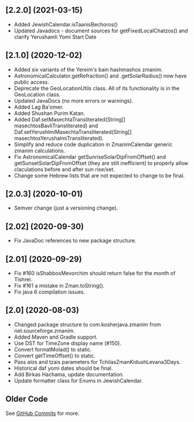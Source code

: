 ## [2.2.0] (2021-03-15)

* Added JewishCalendar.isTaanisBechoros()
* Updated Javadocs - document sources for getFixedLocalChatzos() and clarify Yerushamli Yomi Start Date

## [2.1.0] (2020-12-02)

* Added six variants of the Yereim's bain hashmashos zmanim.
* AstronomicalCalculator.getRefraction() and .getSolarRadius() now have public access.
* Deprecate the GeoLocationUtils class. All of its functionality is in the GeoLocation class.
* Updated JavaDocs (no more errors or warnings).
* Added Lag Ba'omer.
* Added Shushan Purim Katan.
* Added Daf.setMasechtaTransliterated(String[] masechtosBavliTransliterated) and Daf.setYerushlmiMasechtaTransliterated(String[] masechtosYerushalmiTransliterated).
* Simplify and reduce code duplication in ZmanimCalendar generic zmanim calculations.
* Fix AstronomicalCalendar getSunriseSolarDipFromOffset() and getSunsetSolarDipFromOffset (they are still inefficient) to properly allow claculations  before and after sun rise/set.
* Change some Hebrew lists that are not expected to change to be final.

## [2.0.3] (2020-10-01)
* Semver change (just a versioning change).

## [2.02] (2020-09-30)
* Fix JavaDoc references to new package structure.

## [2.01] (2020-09-29)
* Fix #160 isShabbosMevorchim should return false for the month of Tishrei.
* Fix #161 a mistake in Zman.toString().
* Fix java 6 compilation issues.

## [2.0] (2020-08-03)

* Changed package structure to com.kosherjava.zmanim from net.sourceforge.zmanim.
* Added Maven and Gradle support.
* Use DST for TimeZone display name (#150).
* Convert formatMolad() to static.
* Convert getTimeOffset() to static.
* Pass alos and tzais parameters for TchilasZmanKidushLevana3Days.
* Historical daf yomi dates should be final.
* Add Birkas Hachama, update documentation.
* Update formatter class for Enums in JewishCalendar.


## Older Code
See [GitHub Commits](https://github.com/KosherJava/zmanim/commits/master) for more.
